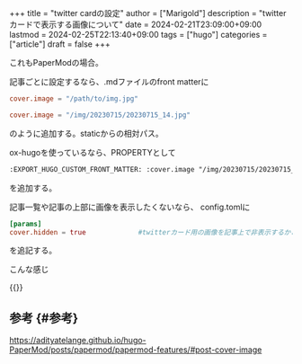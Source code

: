 +++
title = "twitter cardの設定"
author = ["Marigold"]
description = "twitterカードで表示する画像について"
date = 2024-02-21T23:09:00+09:00
lastmod = 2024-02-25T22:13:40+09:00
tags = ["hugo"]
categories = ["article"]
draft = false
+++

これもPaperModの場合。

記事ごとに設定するなら、.mdファイルのfront matterに

```toml
cover.image = "/path/to/img.jpg"

cover.image = "/img/20230715/20230715_14.jpg"
```

のように追加する。staticからの相対パス。

ox-hugoを使っているなら、PROPERTYとして

```org
:EXPORT_HUGO_CUSTOM_FRONT_MATTER: :cover.image "/img/20230715/20230715_14.jpg"
```

を追加する。

記事一覧や記事の上部に画像を表示したくないなら、
config.tomlに

```toml
[params]
cover.hidden = true             #twitterカード用の画像を記事上で非表示するかどうか
```

を追記する。

こんな感じ

{{<tweet user="marigold1332" id="1760302820635652284" >}}


## 参考 {#参考}

<https://adityatelange.github.io/hugo-PaperMod/posts/papermod/papermod-features/#post-cover-image>
